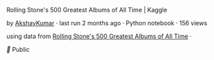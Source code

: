 Rolling Stone's 500 Greatest Albums of All Time | Kaggle

by [AkshayKumar](https://www.kaggle.com/mraykay) · last run 2 months ago · Python notebook · 156 views

using data from [Rolling Stone's 500 Greatest Albums of All Time](https://www.kaggle.com/notgibs/500-greatest-albums-of-all-time-rolling-stone) ·

** Public